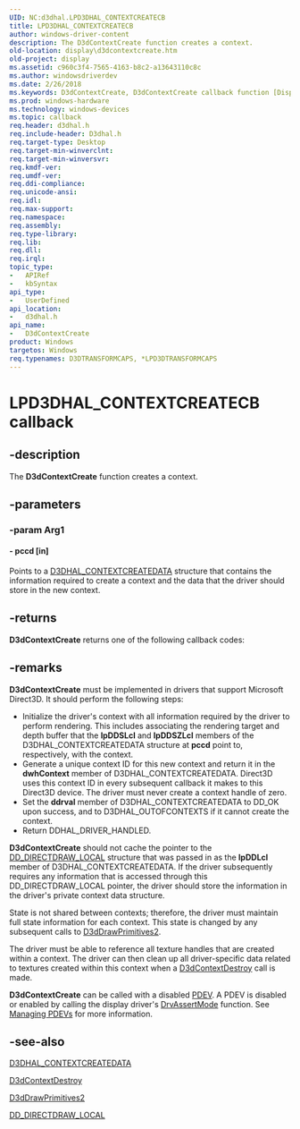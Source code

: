```yaml
---
UID: NC:d3dhal.LPD3DHAL_CONTEXTCREATECB
title: LPD3DHAL_CONTEXTCREATECB
author: windows-driver-content
description: The D3dContextCreate function creates a context.
old-location: display\d3dcontextcreate.htm
old-project: display
ms.assetid: c960c3f4-7565-4163-b8c2-a13643110c8c
ms.author: windowsdriverdev
ms.date: 2/26/2018
ms.keywords: D3dContextCreate, D3dContextCreate callback function [Display Devices], LPD3DHAL_CONTEXTCREATECB, d3dfncs_d126e9ed-3783-4cc1-8fd6-34592b95bec7.xml, d3dhal/D3dContextCreate, display.d3dcontextcreate
ms.prod: windows-hardware
ms.technology: windows-devices
ms.topic: callback
req.header: d3dhal.h
req.include-header: D3dhal.h
req.target-type: Desktop
req.target-min-winverclnt: 
req.target-min-winversvr: 
req.kmdf-ver: 
req.umdf-ver: 
req.ddi-compliance: 
req.unicode-ansi: 
req.idl: 
req.max-support: 
req.namespace: 
req.assembly: 
req.type-library: 
req.lib: 
req.dll: 
req.irql: 
topic_type:
-	APIRef
-	kbSyntax
api_type:
-	UserDefined
api_location:
-	d3dhal.h
api_name:
-	D3dContextCreate
product: Windows
targetos: Windows
req.typenames: D3DTRANSFORMCAPS, *LPD3DTRANSFORMCAPS
---
```


# LPD3DHAL_CONTEXTCREATECB callback


## -description


The <b>D3dContextCreate</b> function creates a context.


## -parameters




### -param Arg1








#### - pccd [in]

Points to a <a href="https://msdn.microsoft.com/library/windows/hardware/ff544739">D3DHAL_CONTEXTCREATEDATA</a> structure that contains the information required to create a context and the data that the driver should store in the new context.


## -returns



<b>D3dContextCreate</b> returns one of the following callback codes:




## -remarks



<b>D3dContextCreate</b> must be implemented in drivers that support Microsoft Direct3D. It should perform the following steps:

<ul>
<li>
Initialize the driver's context with all information required by the driver to perform rendering. This includes associating the rendering target and depth buffer that the <b>lpDDSLcl</b> and <b>lpDDSZLcl</b> members of the D3DHAL_CONTEXTCREATEDATA structure at <b>pccd</b> point to, respectively, with the context.

</li>
<li>
Generate a unique context ID for this new context and return it in the <b>dwhContext</b> member of D3DHAL_CONTEXTCREATEDATA. Direct3D uses this context ID in every subsequent callback it makes to this Direct3D device. The driver must never create a context handle of zero.

</li>
<li>
Set the <b>ddrval</b> member of D3DHAL_CONTEXTCREATEDATA to DD_OK upon success, and to D3DHAL_OUTOFCONTEXTS if it cannot create the context.

</li>
<li>
Return DDHAL_DRIVER_HANDLED.

</li>
</ul>
<b>D3dContextCreate</b> should not cache the pointer to the <a href="https://msdn.microsoft.com/library/windows/hardware/ff550595">DD_DIRECTDRAW_LOCAL</a> structure that was passed in as the <b>lpDDLcl</b> member of D3DHAL_CONTEXTCREATEDATA. If the driver subsequently requires any information that is accessed through this DD_DIRECTDRAW_LOCAL pointer, the driver should store the information in the driver's private context data structure.

State is not shared between contexts; therefore, the driver must maintain full state information for each context. This state is changed by any subsequent calls to <a href="https://msdn.microsoft.com/6128ff7a-0d2c-48df-8b5e-cab33c5a74f5">D3dDrawPrimitives2</a>.

The driver must be able to reference all texture handles that are created within a context. The driver can then clean up all driver-specific data related to textures created within this context when a <a href="https://msdn.microsoft.com/caed780c-06a1-4697-b102-bffb134ecf84">D3dContextDestroy</a> call is made. 

<b>D3dContextCreate</b> can be called with a disabled <a href="https://msdn.microsoft.com/139a10e9-203b-499b-9291-8537eae9189c">PDEV</a>. A PDEV is disabled or enabled by calling the display driver's <a href="https://msdn.microsoft.com/library/windows/hardware/ff556178">DrvAssertMode</a> function. See <a href="https://msdn.microsoft.com/f7badbe8-b24f-438a-8937-95bb98de6310">Managing PDEVs</a> for more information. 




## -see-also




<a href="https://msdn.microsoft.com/library/windows/hardware/ff544739">D3DHAL_CONTEXTCREATEDATA</a>



<a href="https://msdn.microsoft.com/caed780c-06a1-4697-b102-bffb134ecf84">D3dContextDestroy</a>



<a href="https://msdn.microsoft.com/6128ff7a-0d2c-48df-8b5e-cab33c5a74f5">D3dDrawPrimitives2</a>



<a href="https://msdn.microsoft.com/library/windows/hardware/ff550595">DD_DIRECTDRAW_LOCAL</a>
 

 

